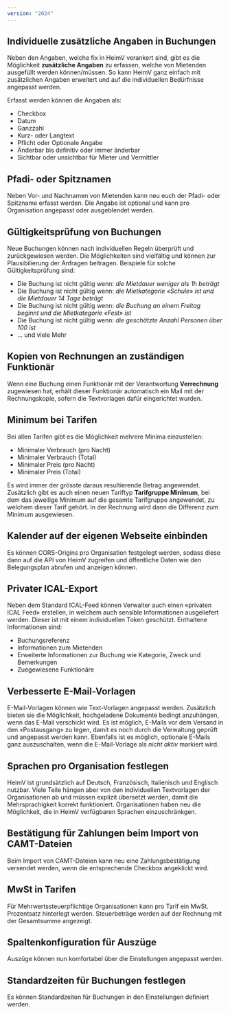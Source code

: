 ```yaml
---
version: "2024"
---
```


<!-- - Feature: Customize nickname field per organisation
- Feature: Introduce BookingValidations to conditionally validate bookings
- Feature: Send invoice notifications to billing operators
- Feature: Add new tarif for GroupMinimum
- Feature: Add CorsOrigin configuration on organisation
- Feature: Extend private ical export with responsibilities
- Feature: Extend booking_questions to booking agents
- Feature: Allow booking agents to add more info for an agent booking
- Feature: Use {{ TARIFS }} placeholder in contract and invoice templates
- Feature: Attach DesignatedDocuments to any MailTemplates
- Feature: Allow booking categories to be discarded
- Feature: Improve private ICAL feed
- Feature: Add new data digest template for meter reading periods
- Feature: Improve conflict resolve options for bookings
- Feature: Allow enabling languages for organisations
- Feature: Send confirmation for payments when importing CAMT-Files
- Feature: Display tax with totals
- Feature: Set default state for new bookings in manager
- Feature: Add column_config for data digests
- Feature: Add global searchbar and improve filters
- Feature: Add occupancies to booking form
- Feature: Set default times for bookings
- Improvement: Add MailTemplate to RichTextTemplates
- Feature: Edit contract and invoice emails before send -->

## Individuelle zusätzliche Angaben in Buchungen

Neben den Angaben, welche fix in HeimV verankert sind, gibt es die Möglichkeit **zusätzliche Angaben** zu erfassen, welche von Mietenden ausgefüllt werden können/müssen. So kann HeimV ganz einfach mit zusätzlichen Angaben erweitert und auf die individuellen Bedürfnisse angepasst werden.

Erfasst werden können die Angaben als:

- Checkbox
- Datum
- Ganzzahl
- Kurz- oder Langtext
- Pflicht oder Optionale Angabe
- Änderbar bis definitiv oder immer änderbar
- Sichtbar oder unsichtbar für Mieter und Vermittler

## Pfadi- oder Spitznamen

Neben Vor- und Nachnamen von Mietenden kann neu euch der Pfadi- oder Spitzname erfasst werden. Die Angabe ist optional und kann pro Organisation angepasst oder ausgeblendet werden.

## Gültigkeitsprüfung von Buchungen

Neue Buchungen können nach individuellen Regeln überprüft und zurückgewiesen werden. Die Möglichkeiten sind vielfältig und können zur Plausibilierung der Anfragen beitragen. Beispiele für solche Gültigkeitsprüfung sind:

- Die Buchung ist nicht gültig wenn: _die Mietdauer weniger als 1h beträgt_
- Die Buchung ist nicht gültig wenn: _die Mietkategorie «Schule» ist und die Mietdauer 14 Tage beträgt_
- Die Buchung ist nicht gültig wenn: _die Buchung an einem Freitag beginnt und die Mietkategorie «Fest» ist_
- Die Buchung ist nicht gültig wenn: _die geschätzte Anzahl Personen über 100 ist_
- ... und viele Mehr

## Kopien von Rechnungen an zuständigen Funktionär

Wenn eine Buchung einen Funktionär mit der Verantwortung **Verrechnung** zugewiesen hat, erhält dieser Funktionär automatisch ein Mail mit der Rechnungskopie, sofern die Textvorlagen dafür eingerichtet wurden.

## Minimum bei Tarifen

Bei allen Tarifen gibt es die Möglichkeit mehrere Minima einzustellen:

- Minimaler Verbrauch (pro Nacht)
- Minimaler Verbrauch (Total)
- Minimaler Preis (pro Nacht)
- Minimaler Preis (Total)

Es wird immer der grösste daraus resultierende Betrag angewendet. Zusätzlich gibt es auch einen neuen Tariftyp **Tarifgruppe Minimum**, bei dem das jeweilige Minimum auf die gesamte Tarifgruppe angewendet, zu welchem dieser Tarif gehört. In der Rechnung wird dann die Differenz zum Minimum ausgewiesen.


## Kalender auf der eigenen Webseite einbinden

Es können CORS-Origins pro Organisation festgelegt werden, sodass diese dann auf die API von HeimV zugreifen und öffentliche Daten wie den Belegungsplan abrufen und anzeigen können.

## Privater ICAL-Export

Neben dem Standard ICAL-Feed können Verwalter auch einen «privaten ICAL Feed» erstellen, in welchem auch sensible Informationen ausgeliefert werden. Dieser ist mit einem individuellen Token geschützt. Enthaltene Informationen sind:

- Buchungsreferenz
- Informationen zum Mietenden
- Erweiterte Informationen zur Buchung wie Kategorie, Zweck und Bemerkungen
- Zuegewiesene Funktionäre


## Verbesserte E-Mail-Vorlagen

E-Mail-Vorlagen können wie Text-Vorlagen angepasst werden. Zusätzlich bieten sie die Möglichkeit, hochgeladene Dokumente bedingt anzuhängen, wenn das E-Mail verschickt wird. Es ist möglich, E-Mails vor dem Versand in den «Postausgang» zu legen, damit es noch durch die Verwaltung geprüft und angepasst werden kann. Ebenfalls ist es möglich, optionale E-Mails ganz auszuschalten, wenn die E-Mail-Vorlage als _nicht aktiv_ markiert wird. 

## Sprachen pro Organisation festlegen

HeimV ist grundsätzlich auf Deutsch, Französisch, Italienisch und Englisch nutzbar. Viele Teile hängen aber von den individuellen Textvorlagen der Organisationen ab und müssen explizit übersetzt werden, damit die Mehrsprachigkeit korrekt funktioniert. Organisationen haben neu die Möglichkeit, die in HeimV verfügbaren Sprachen einzuschränkgen.

## Bestätigung für Zahlungen beim Import von CAMT-Dateien

Beim Import von CAMT-Dateien kann neu eine Zahlungsbestätigung versendet werden, wenn die entsprechende Checkbox angeklickt wird.

## MwSt in Tarifen 

Für Mehrwertssteuerpflichtige Organisationen kann pro Tarif ein MwSt. Prozentsatz hinterlegt werden.
Steuerbeträge werden auf der Rechnung mit der Gesamtsumme angezeigt.

## Spaltenkonfiguration für Auszüge

Auszüge können nun komfortabel über die Einstellungen angepasst werden.

## Standardzeiten für Buchungen festlegen

Es können Standardzeiten für Buchungen in den Einstellungen definiert werden.

